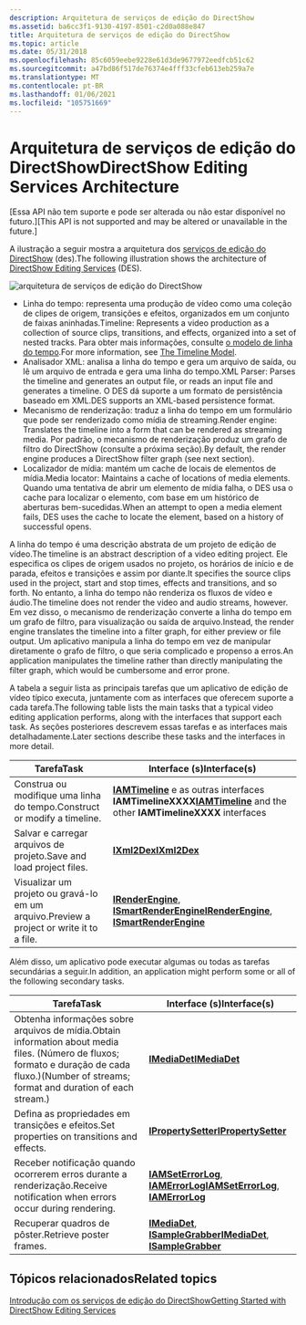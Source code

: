 ```yaml
---
description: Arquitetura de serviços de edição do DirectShow
ms.assetid: ba6cc3f1-9130-4197-8501-c2d0a088e847
title: Arquitetura de serviços de edição do DirectShow
ms.topic: article
ms.date: 05/31/2018
ms.openlocfilehash: 85c6059eebe9228e61d3de9677972eedfcb51c62
ms.sourcegitcommit: a47bd86f517de76374e4fff33cfeb613eb259a7e
ms.translationtype: MT
ms.contentlocale: pt-BR
ms.lasthandoff: 01/06/2021
ms.locfileid: "105751669"
---
```

# <a name="directshow-editing-services-architecture"></a><span data-ttu-id="bf7c4-103">Arquitetura de serviços de edição do DirectShow</span><span class="sxs-lookup"><span data-stu-id="bf7c4-103">DirectShow Editing Services Architecture</span></span>

<span data-ttu-id="bf7c4-104">\[Essa API não tem suporte e pode ser alterada ou não estar disponível no futuro.\]</span><span class="sxs-lookup"><span data-stu-id="bf7c4-104">\[This API is not supported and may be altered or unavailable in the future.\]</span></span>

<span data-ttu-id="bf7c4-105">A ilustração a seguir mostra a arquitetura dos [serviços de edição do DirectShow](directshow-editing-services.md) (des).</span><span class="sxs-lookup"><span data-stu-id="bf7c4-105">The following illustration shows the architecture of [DirectShow Editing Services](directshow-editing-services.md) (DES).</span></span>

![arquitetura de serviços de edição do DirectShow](images/architecture.png)

-   <span data-ttu-id="bf7c4-107">Linha do tempo: representa uma produção de vídeo como uma coleção de clipes de origem, transições e efeitos, organizados em um conjunto de faixas aninhadas.</span><span class="sxs-lookup"><span data-stu-id="bf7c4-107">Timeline: Represents a video production as a collection of source clips, transitions, and effects, organized into a set of nested tracks.</span></span> <span data-ttu-id="bf7c4-108">Para obter mais informações, consulte [o modelo de linha do tempo](the-timeline-model.md).</span><span class="sxs-lookup"><span data-stu-id="bf7c4-108">For more information, see [The Timeline Model](the-timeline-model.md).</span></span>
-   <span data-ttu-id="bf7c4-109">Analisador XML: analisa a linha do tempo e gera um arquivo de saída, ou lê um arquivo de entrada e gera uma linha do tempo.</span><span class="sxs-lookup"><span data-stu-id="bf7c4-109">XML Parser: Parses the timeline and generates an output file, or reads an input file and generates a timeline.</span></span> <span data-ttu-id="bf7c4-110">O DES dá suporte a um formato de persistência baseado em XML.</span><span class="sxs-lookup"><span data-stu-id="bf7c4-110">DES supports an XML-based persistence format.</span></span>
-   <span data-ttu-id="bf7c4-111">Mecanismo de renderização: traduz a linha do tempo em um formulário que pode ser renderizado como mídia de streaming.</span><span class="sxs-lookup"><span data-stu-id="bf7c4-111">Render engine: Translates the timeline into a form that can be rendered as streaming media.</span></span> <span data-ttu-id="bf7c4-112">Por padrão, o mecanismo de renderização produz um grafo de filtro do DirectShow (consulte a próxima seção).</span><span class="sxs-lookup"><span data-stu-id="bf7c4-112">By default, the render engine produces a DirectShow filter graph (see next section).</span></span>
-   <span data-ttu-id="bf7c4-113">Localizador de mídia: mantém um cache de locais de elementos de mídia.</span><span class="sxs-lookup"><span data-stu-id="bf7c4-113">Media locator: Maintains a cache of locations of media elements.</span></span> <span data-ttu-id="bf7c4-114">Quando uma tentativa de abrir um elemento de mídia falha, o DES usa o cache para localizar o elemento, com base em um histórico de aberturas bem-sucedidas.</span><span class="sxs-lookup"><span data-stu-id="bf7c4-114">When an attempt to open a media element fails, DES uses the cache to locate the element, based on a history of successful opens.</span></span>

<span data-ttu-id="bf7c4-115">A linha do tempo é uma descrição abstrata de um projeto de edição de vídeo.</span><span class="sxs-lookup"><span data-stu-id="bf7c4-115">The timeline is an abstract description of a video editing project.</span></span> <span data-ttu-id="bf7c4-116">Ele especifica os clipes de origem usados no projeto, os horários de início e de parada, efeitos e transições e assim por diante.</span><span class="sxs-lookup"><span data-stu-id="bf7c4-116">It specifies the source clips used in the project, start and stop times, effects and transitions, and so forth.</span></span> <span data-ttu-id="bf7c4-117">No entanto, a linha do tempo não renderiza os fluxos de vídeo e áudio.</span><span class="sxs-lookup"><span data-stu-id="bf7c4-117">The timeline does not render the video and audio streams, however.</span></span> <span data-ttu-id="bf7c4-118">Em vez disso, o mecanismo de renderização converte a linha do tempo em um grafo de filtro, para visualização ou saída de arquivo.</span><span class="sxs-lookup"><span data-stu-id="bf7c4-118">Instead, the render engine translates the timeline into a filter graph, for either preview or file output.</span></span> <span data-ttu-id="bf7c4-119">Um aplicativo manipula a linha do tempo em vez de manipular diretamente o grafo de filtro, o que seria complicado e propenso a erros.</span><span class="sxs-lookup"><span data-stu-id="bf7c4-119">An application manipulates the timeline rather than directly manipulating the filter graph, which would be cumbersome and error prone.</span></span>

<span data-ttu-id="bf7c4-120">A tabela a seguir lista as principais tarefas que um aplicativo de edição de vídeo típico executa, juntamente com as interfaces que oferecem suporte a cada tarefa.</span><span class="sxs-lookup"><span data-stu-id="bf7c4-120">The following table lists the main tasks that a typical video editing application performs, along with the interfaces that support each task.</span></span> <span data-ttu-id="bf7c4-121">As seções posteriores descrevem essas tarefas e as interfaces mais detalhadamente.</span><span class="sxs-lookup"><span data-stu-id="bf7c4-121">Later sections describe these tasks and the interfaces in more detail.</span></span>



| <span data-ttu-id="bf7c4-122">Tarefa</span><span class="sxs-lookup"><span data-stu-id="bf7c4-122">Task</span></span>                                     | <span data-ttu-id="bf7c4-123">Interface (s)</span><span class="sxs-lookup"><span data-stu-id="bf7c4-123">Interface(s)</span></span>                                                                             |
|------------------------------------------|------------------------------------------------------------------------------------------|
| <span data-ttu-id="bf7c4-124">Construa ou modifique uma linha do tempo.</span><span class="sxs-lookup"><span data-stu-id="bf7c4-124">Construct or modify a timeline.</span></span>          | <span data-ttu-id="bf7c4-125">[**IAMTimeline**](iamtimeline.md) e as outras interfaces **IAMTimelineXXXX**</span><span class="sxs-lookup"><span data-stu-id="bf7c4-125">[**IAMTimeline**](iamtimeline.md) and the other **IAMTimelineXXXX** interfaces</span></span>          |
| <span data-ttu-id="bf7c4-126">Salvar e carregar arquivos de projeto.</span><span class="sxs-lookup"><span data-stu-id="bf7c4-126">Save and load project files.</span></span>             | [<span data-ttu-id="bf7c4-127">**IXml2Dex**</span><span class="sxs-lookup"><span data-stu-id="bf7c4-127">**IXml2Dex**</span></span>](ixml2dex.md)                                                             |
| <span data-ttu-id="bf7c4-128">Visualizar um projeto ou gravá-lo em um arquivo.</span><span class="sxs-lookup"><span data-stu-id="bf7c4-128">Preview a project or write it to a file.</span></span> | <span data-ttu-id="bf7c4-129">[**IRenderEngine**](irenderengine.md), [ **ISmartRenderEngine**](ismartrenderengine.md)</span><span class="sxs-lookup"><span data-stu-id="bf7c4-129">[**IRenderEngine**](irenderengine.md), [**ISmartRenderEngine**](ismartrenderengine.md)</span></span> |



 

<span data-ttu-id="bf7c4-130">Além disso, um aplicativo pode executar algumas ou todas as tarefas secundárias a seguir.</span><span class="sxs-lookup"><span data-stu-id="bf7c4-130">In addition, an application might perform some or all of the following secondary tasks.</span></span>



| <span data-ttu-id="bf7c4-131">Tarefa</span><span class="sxs-lookup"><span data-stu-id="bf7c4-131">Task</span></span>                                                                                           | <span data-ttu-id="bf7c4-132">Interface (s)</span><span class="sxs-lookup"><span data-stu-id="bf7c4-132">Interface(s)</span></span>                                                                 |
|------------------------------------------------------------------------------------------------|------------------------------------------------------------------------------|
| <span data-ttu-id="bf7c4-133">Obtenha informações sobre arquivos de mídia.</span><span class="sxs-lookup"><span data-stu-id="bf7c4-133">Obtain information about media files.</span></span> <span data-ttu-id="bf7c4-134">(Número de fluxos; formato e duração de cada fluxo.)</span><span class="sxs-lookup"><span data-stu-id="bf7c4-134">(Number of streams; format and duration of each stream.)</span></span> | [<span data-ttu-id="bf7c4-135">**IMediaDet**</span><span class="sxs-lookup"><span data-stu-id="bf7c4-135">**IMediaDet**</span></span>](imediadet.md)                                               |
| <span data-ttu-id="bf7c4-136">Defina as propriedades em transições e efeitos.</span><span class="sxs-lookup"><span data-stu-id="bf7c4-136">Set properties on transitions and effects.</span></span>                                                     | [<span data-ttu-id="bf7c4-137">**IPropertySetter**</span><span class="sxs-lookup"><span data-stu-id="bf7c4-137">**IPropertySetter**</span></span>](ipropertysetter.md)                                   |
| <span data-ttu-id="bf7c4-138">Receber notificação quando ocorrerem erros durante a renderização.</span><span class="sxs-lookup"><span data-stu-id="bf7c4-138">Receive notification when errors occur during rendering.</span></span>                                       | <span data-ttu-id="bf7c4-139">[**IAMSetErrorLog**](iamseterrorlog.md), [ **IAMErrorLog**](iamerrorlog.md)</span><span class="sxs-lookup"><span data-stu-id="bf7c4-139">[**IAMSetErrorLog**](iamseterrorlog.md), [**IAMErrorLog**](iamerrorlog.md)</span></span> |
| <span data-ttu-id="bf7c4-140">Recuperar quadros de pôster.</span><span class="sxs-lookup"><span data-stu-id="bf7c4-140">Retrieve poster frames.</span></span>                                                                        | <span data-ttu-id="bf7c4-141">[**IMediaDet**](imediadet.md), [ **ISampleGrabber**](isamplegrabber.md)</span><span class="sxs-lookup"><span data-stu-id="bf7c4-141">[**IMediaDet**](imediadet.md), [**ISampleGrabber**](isamplegrabber.md)</span></span>     |



 

## <a name="related-topics"></a><span data-ttu-id="bf7c4-142">Tópicos relacionados</span><span class="sxs-lookup"><span data-stu-id="bf7c4-142">Related topics</span></span>

<dl> <dt>

[<span data-ttu-id="bf7c4-143">Introdução com os serviços de edição do DirectShow</span><span class="sxs-lookup"><span data-stu-id="bf7c4-143">Getting Started with DirectShow Editing Services</span></span>](getting-started-with-directshow-editing-services.md)
</dt> </dl>

 

 



